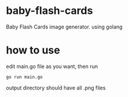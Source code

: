 # baby-flash-cards

Baby Flash Cards image generator. using golang

# how to use

edit main.go file as you want, then run

`go run main.go`

output directory should have all .png files